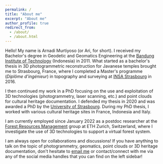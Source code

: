 ```yaml
---
permalink: /
title: "About me"
excerpt: "About me"
author_profile: true
redirect_from: 
  - /about/
  - /about.html
---
```


Hello! My name is Arnadi Murtiyoso (or Ari, for short). I received my Bachelor's degree in Geodetic and Geomatics Engineering at the <a href="https://itb.ac.id/" target="_blank">Bandung Institute of Technology</a> (Indonesia) in 2011. What started as a bachelor's thesis in 3D photogrammetric reconstruction for Javanese temples brought me to Strasbourg, France, where I completed a Master's programme (_Diplôme d'ingénieur_) in topography and surveying at <a href="http://www.insa-strasbourg.fr/" target="_blank">INSA Strasbourg</a> in 2016. 

I then continued my work in a PhD focusing on the use and exploitation of 3D technologies (photogrammetry, laser scanning, etc.) and point clouds for cultural heritage documentation. I defended my thesis in 2020 and was awarded a PhD by the <a href="https://www.unistra.fr/" target="_blank">University of Strasbourg</a>. During my PhD thesis, I worked with various cultural heritage sites in France, Indonesia and Italy. 

I am currently employed since January 2022 as a postdoc researcher at the <a href="https://form.ethz.ch/" target="_blank">Forest Resources Management</a> group at ETH Zurich, Switzerland, where I investigate the use of 3D technologies to support a virtual forest system.

I am always open for collaborations and discussions! If you have anything to talk on the topic of photogrammetry, geomatics, point clouds or 3D heritage documentation, don't hesitate to [email me](mailto:arnadi.murtiyoso@usys.ethz.ch) or contact/connect with me via any of the social media handles that you can find on the left sidebar! 
